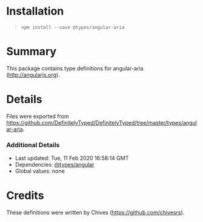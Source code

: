 # Installation
> `npm install --save @types/angular-aria`

# Summary
This package contains type definitions for angular-aria (http://angularjs.org).

# Details
Files were exported from https://github.com/DefinitelyTyped/DefinitelyTyped/tree/master/types/angular-aria.

### Additional Details
 * Last updated: Tue, 11 Feb 2020 16:58:14 GMT
 * Dependencies: [@types/angular](https://npmjs.com/package/@types/angular)
 * Global values: none

# Credits
These definitions were written by Chives (https://github.com/chivesrs).
